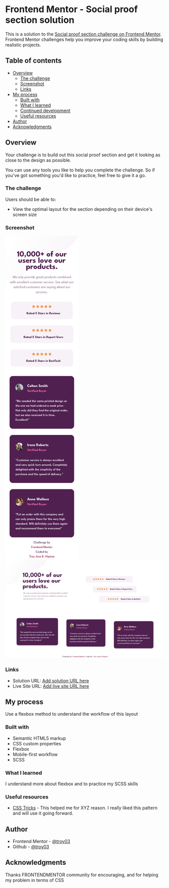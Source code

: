# Frontend Mentor - Social proof section solution

This is a solution to the [Social proof section challenge on Frontend Mentor](https://www.frontendmentor.io/challenges/social-proof-section-6e0qTv_bA). Frontend Mentor challenges help you improve your coding skills by building realistic projects. 

## Table of contents

- [Overview](#overview)
  - [The challenge](#the-challenge)
  - [Screenshot](#screenshot)
  - [Links](#links)
- [My process](#my-process)
  - [Built with](#built-with)
  - [What I learned](#what-i-learned)
  - [Continued development](#continued-development)
  - [Useful resources](#useful-resources)
- [Author](#author)
- [Acknowledgments](#acknowledgments)



## Overview

Your challenge is to build out this social proof section and get it looking as close to the design as possible.

You can use any tools you like to help you complete the challenge. So if you've got something you'd like to practice, feel free to give it a go.

### The challenge

Users should be able to:

- View the optimal layout for the section depending on their device's screen size

### Screenshot

![](./images/mobile_screenshot.png)
![](./images/desktop_screenshot.png)


### Links

- Solution URL: [Add solution URL here](https://your-solution-url.com)
- Live Site URL: [Add live site URL here](https://your-live-site-url.com)

## My process

  Use a flexbox method to understand the workflow of this layout

### Built with

- Semantic HTML5 markup
- CSS custom properties
- Flexbox
- Mobile-first workflow
- SCSS


### What I learned

I understand  more about flexbox and to practice my SCSS skills

### Useful resources

- [CSS Tricks](https://css-tricks.com/) - This helped me for XYZ reason. I really liked this pattern and will use it going forward.


## Author

- Frontend Mentor - [@troy03](https://www.frontendmentor.io/home)
- Github - [@troy03](https://github.com/troy03)


## Acknowledgments

Thanks FRONTENDMENTOR community for encouraging, and for helping my problem in terms of CSS
